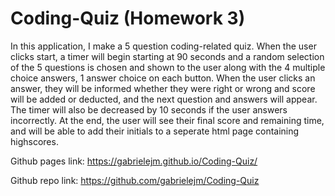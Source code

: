 # Coding-Quiz (Homework 3)

In this application, I make a 5 question coding-related quiz. When the user clicks start, a timer will begin starting at 90 seconds and a random selection of the 5 questions is chosen and shown to the user along with the 4 multiple choice answers, 1 answer choice on each button. When the user clicks an answer, they will be informed whether they were right or wrong and score will be added or deducted, and the next question and answers will appear. The timer will also be decreased by 10 seconds if the user answers incorrectly. At the end, the user will see their final score and remaining time, and will be able to add their initials to a seperate html page containing highscores.

Github pages link: https://gabrielejm.github.io/Coding-Quiz/

Github repo link: https://github.com/gabrielejm/Coding-Quiz






